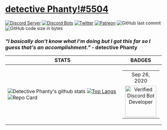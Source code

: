 # [detective Phanty!#5504](https://blueberry-hq.gq/)
[![Discord Server](https://discordapp.com/api/guilds/719644379618213888/widget.png)](https://discord.gg/qRYubTF)
[![Discord Bots](https://top.gg/api/widget/owner/719644379618213888.svg?noavatar=true)](https://top.gg/bot/712351071858720769)
[![Twitter](https://img.shields.io/twitter/follow/pm_botDeveloper?style=flat-square)](https://twitter.com/pm_botDeveloper)
[![Patreon](https://img.shields.io/badge/Donate-Patreon-%23F96854)](https://www.patreon.com/BlueBerryBot)
![GitHub last commit](https://img.shields.io/github/last-commit/PhantomDBD/PhantomDBD)
![GitHub code size in bytes](https://img.shields.io/github/languages/code-size/PhantomDBD/PhantomDBD)
### ***"I basically don't know what I'm doing but I got this far so I guess that's an accomplishment."*** - detective Phanty
| STATS | BADGES |
|--|--|
| ![Detective Phanty's github stats](https://github-readme-stats.vercel.app/api?username=PhantomDBD&count_private=true&show_icons=true&title_color=fff&icon_color=FF0092&text_color=9f9f9f&bg_color=151515) [![Top Langs](https://github-readme-stats.vercel.app/api/top-langs/?username=PhantomDBD&count_private=true&show_icons=true&title_color=fff&icon_color=FF0092&text_color=9f9f9f&bg_color=151515)](https://github.com/PhantomDBD/PhantomDBD)![Repo Card](https://github-readme-stats.vercel.app/api/pin?username=PhantomDBD&repo=rita&title_color=fff&icon_color=f9f9f9&text_color=9f9f9f&bg_color=151515) | <table><tr><td align='center'>Sep 26, 2020</td></tr><tr><td align='center'><img src="https://i.imgur.com/ESxmP39.jpeg" title="Verified Discord Bot Developer" width="100px"/>

